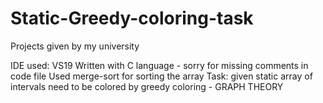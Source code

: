 # Static-Greedy-coloring-task
Projects given by my university

IDE used: VS19
Written with C language - sorry for missing comments in code file
Used merge-sort for sorting the array
Task: given static array of intervals need to be colored by greedy coloring - GRAPH THEORY
